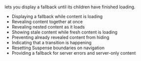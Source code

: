 # <Suspense>

lets you display a fallback until its children have finished loading.

- Displaying a fallback while content is loading
- Revealing content together at once
- Revealing nested content as it loads
- Showing stale content while fresh content is loading
- Preventing already revealed content from hiding
- Indicating that a transition is happening
- Resetting Suspense boundaries on navigation
- Providing a fallback for server errors and server-only content
